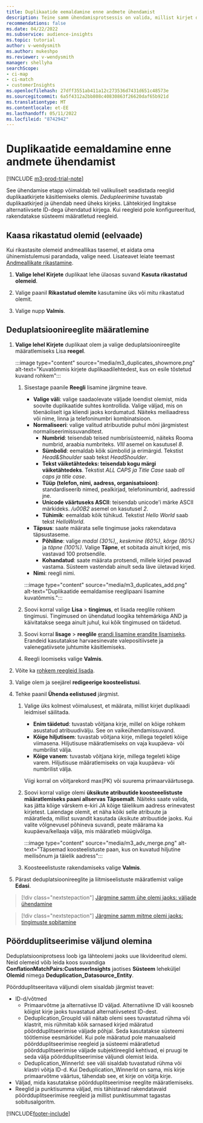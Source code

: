 ```yaml
---
title: Duplikaatide eemaldamine enne andmete ühendamist
description: Teine samm ühendamisprotsessis on valida, millist kirjet duplikaatide leidmisel alles hoida.
recommendations: false
ms.date: 04/22/2022
ms.subservice: audience-insights
ms.topic: tutorial
author: v-wendysmith
ms.author: mukeshpo
ms.reviewer: v-wendysmith
manager: shellyha
searchScope:
- ci-map
- ci-match
- customerInsights
ms.openlocfilehash: 27dff3551ab411a12c273536d7431d651c48573e
ms.sourcegitcommit: 6a5f4312a2bb808c40830863f26620daf65b921d
ms.translationtype: MT
ms.contentlocale: et-EE
ms.lasthandoff: 05/11/2022
ms.locfileid: "8742942"
---
```

# <a name="remove-duplicates-before-unifying-data"></a>Duplikaatide eemaldamine enne andmete ühendamist

[!INCLUDE [m3-prod-trial-note](includes/m3-prod-trial-note.md)]

See ühendamise etapp võimaldab teil valikuliselt seadistada reeglid duplikaatkirjete käsitlemiseks olemis. *Dedupleerimine* tuvastab duplikaatkirjed ja ühendab need üheks kirjeks. Lähtekirjed lingitakse alternatiivsete ID-dega ühendatud kirjega. Kui reegleid pole konfigureeritud, rakendatakse süsteemi määratletud reegleid.

## <a name="include-enriched-entities-preview"></a>Kaasa rikastatud olemid (eelvaade)

Kui rikastasite olemeid andmeallikas tasemel, et aidata oma ühinemistulemusi parandada, valige need. Lisateavet leiate teemast [Andmeallikate rikastamine](data-sources-enrichment.md).

1. **Valige lehel Kirjete** duplikaat lehe ülaosas suvand **Kasuta rikastatud olemeid**.

1. Valige paanil **Rikastatud olemite** kasutamine üks või mitu rikastatud olemit.

1. Valige nupp **Valmis**.

## <a name="define-deduplication-rules"></a>Deduplatsioonireeglite määratlemine

1. **Valige lehel Kirjete** duplikaat olem ja valige deduplatsioonireeglite määratlemiseks Lisa **reegel**.

   :::image type="content" source="media/m3_duplicates_showmore.png" alt-text="Kuvatõmmis kirjete duplikaadilehtedest, kus on esile tõstetud kuvand rohkem":::

   1. Sisestage paanile **Reegli** lisamine järgmine teave.
      - **Valige väli**: valige saadaolevate väljade loendist olemist, mida soovite duplikaatide suhtes kontrollida. Valige väljad, mis on tõenäoliselt iga kliendi jaoks kordumatud. Näiteks meiliaadress või nime, linna ja telefoninumbri kombinatsioon.
      - **Normaliseeri**: valige valitud atribuutide puhul mõni järgmistest normaliseerimissuvanditest.
        - **Numbrid**: teisendab teised numbrisüsteemid, näiteks Rooma numbrid, araabia numbriteks. *VIII* asemel on kasutusel *8*.
        - **Sümbolid**: eemaldab kõik sümbolid ja erimärgid. Tekstist *Head&Shoulder* saab tekst *HeadShoulder*.
        - **Tekst väiketähtedeks: teisendab kogu märgi väiketähtedeks**. Tekstist *ALL CAPS ja Title Case* saab *all caps ja title case*.
        - **Tüüp (telefon, nimi, aadress, organisatsioon)**: standardiseerib nimed, pealkirjad, telefoninumbrid, aadressid jne.
        - **Unicode väärtuseks ASCII**: teisendab unicode'i märke ASCII märkideks. */u00B2* asemel on kasutusel *2*.
        - **Tühimik**: eemaldab kõik tühikud. Tekstist *Hello   World* saab tekst *HelloWorld*.
      - **Täpsus**: saate määrata selle tingimuse jaoks rakendatava täpsustaseme.
        - **Põhiline**: valige *madal (30%),*, *keskmine (60%)*, *kõrge (80%)* ja *täpne (100%)*. Valige **Täpne**, et sobitada ainult kirjed, mis vastavad 100 protsendile.
        - **Kohandatud**: saate määrata protsendi, millele kirjed peavad vastama. Süsteem vastendab ainult seda läve ületavad kirjed.
      - **Nimi**: reegli nimi.

      :::image type="content" source="media/m3_duplicates_add.png" alt-text="Duplikaatide eemaldamise reeglipaani lisamine kuvatõmmis.":::

   1. Soovi korral valige **Lisa** > **tingimus**, et lisada reeglile rohkem tingimusi. Tingimused on ühendatud loogika tehtemärkiga AND ja käivitatakse seega ainult juhul, kui kõik tingimused on täidetud.

   1. Soovi korral **lisage** > **reeglile** [erandi lisamine erandite lisamiseks](match-entities.md#add-exceptions-to-a-rule). Erandeid kasutatakse harvaesinevate valepositiivsete ja valenegatiivsete juhtumite käsitlemiseks.

   1. Reegli loomiseks valige **Valmis**.

1. Võite ka [rohkem reegleid lisada](#define-deduplication-rules).

1. Valige olem ja seejärel **redigeerige koosteelistusi**.

1. Tehke paanil **Ühenda eelistused** järgmist.
   1. Valige üks kolmest võimalusest, et määrata, millist kirjet duplikaadi leidmisel säilitada.
      - **Enim täidetud**: tuvastab võitjana kirje, millel on kõige rohkem asustatud atribuudivälju. See on vaikeühendamissuvand.
      - **Kõige hiljutisem**: tuvastab võitjana kirje, millega tegeleti kõige viimasena. Hiljutisuse määratlemiseks on vaja kuupäeva- või numbrilist välja.
      - **Kõige vanem**: tuvastab võitjana kirje, millega tegeleti kõige varem. Hiljutisuse määratlemiseks on vaja kuupäeva- või numbrilist välja.
      
      Viigi korral on võitjarekord max(PK) või suurema primaarväärtusega.
      
   1. Soovi korral valige olemi **üksikute atribuutide koosteeelistuste määratlemiseks paani allservas Täpsemalt**. Näiteks saate valida, kas jätta kõige värskem e-kiri JA kõige täielikum aadress erinevatest kirjetest. Laiendage olemit, et näha kõiki selle atribuute ja määratleda, millist suvandit kasutada üksikute atribuutide jaoks. Kui valite võlgnevusel põhineva suvandi, peate määrama ka kuupäeva/kellaaja välja, mis määratleb müügivõlga.

      :::image type="content" source="media/m3_adv_merge.png" alt-text="Täpsemad koosteelistuste paan, kus on kuvatud hiljutine meilisõnum ja täielik aadress":::

   1. Koosteeelistuste rakendamiseks valige **Valmis**.

1. Pärast deduplatsioonireeglite ja liitmiseelistuste määratlemist valige **Edasi**.
  
> [!div class="nextstepaction"]
> [Järgmine samm ühe olemi jaoks: väljade ühendamine](merge-entities.md)

> [!div class="nextstepaction"]
> [Järgmine samm mitme olemi jaoks: tingimuste sobitamine](match-entities.md)

## <a name="deduplication-output-as-an-entity"></a>Pöördduplitseerimise väljund olemina

Deduplatsiooniprotsess loob iga lähteolemi jaoks uue likvideeritud olemi. Neid olemeid võib leida koos suvandiga **ConflationMatchPairs:CustomerInsights** jaotises **Süsteem** leheküljel **Olemid** nimega **Deduplication_Datasource_Entity**.

Pöördduplitseeritava väljundi olem sisaldab järgmist teavet:

- ID-d/võtmed
  - Primaarvõtme ja alternatiivse ID väljad. Alternatiivne ID väli koosneb kõigist kirje jaoks tuvastatud alternatiivsetest ID-dest.
  - Deduplication_GroupId väli näitab olemi sees tuvastatud rühma või klastrit, mis rühmitab kõik sarnased kirjed määratud pöördduplitseerimise väljade põhjal. Seda kasutatakse süsteemi töötlemise eesmärkidel. Kui pole määratud pole manuaalseid pöördduplitseerimise reegleid ja süsteemi määratletud pöördduplitseerimise väljade subjektireeglid kehtivad, ei pruugi te seda välja pöördduplitseerimise väljundi olemist leida.
  - Deduplication_WinnerId: see väli sisaldab tuvastatud rühma või klastri võitja ID-d. Kui Deduplication_WinnerId on sama, mis kirje primaarvõtme väärtus, tähendab see, et kirje on võitja kirje.
- Väljad, mida kasutatakse pöördduplitseerimise reeglite määratlemiseks.
- Reeglid ja punktisumma väljad, mis tähistavad rakendatavaid pöördduplitseerimise reegleid ja millist punktisummat tagastas sobitusalgoritm.

[!INCLUDE[footer-include](includes/footer-banner.md)]
